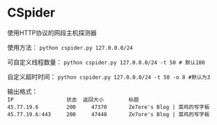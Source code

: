# CSpider 

使用HTTP协议的网段主机探测器

使用方法：
`python cspider.py 127.0.0.0/24`

可自定义线程数量：
`python cspider.py 127.0.0.0/24 -t 50 # 默认100`

自定义超时时间：
`python cspider.py 127.0.0.0/24 -t 50 -o 8 #默认为3`

输出格式：</br>
`IP					状态	返回大小		标题`</br>
`45.77.19.6			200		47370		Ze7ore's Blog |	菜鸡的写字板`</br>
`45.77.19.6:443		200		47448		Ze7ore's Blog |	菜鸡的写字板`</br>
